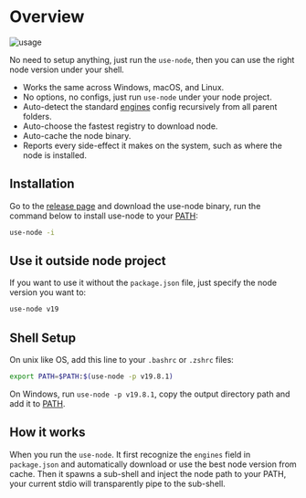 # Overview

![usage](https://user-images.githubusercontent.com/1415488/229589650-c4112b86-f533-4205-a48f-44e88ebbc214.svg)

No need to setup anything, just run the `use-node`, then you can use the right node version under your shell.

- Works the same across Windows, macOS, and Linux.
- No options, no configs, just run `use-node` under your node project.
- Auto-detect the standard [engines](https://docs.npmjs.com/cli/v9/configuring-npm/package-json#engines) config recursively from all parent folders.
- Auto-choose the fastest registry to download node.
- Auto-cache the node binary.
- Reports every side-effect it makes on the system, such as where the node is installed.

## Installation

Go to the [release page](https://github.com/ysmood/use-node/releases) and download the use-node binary, run the command below to install use-node to your [PATH]:

```bash
use-node -i
```

## Use it outside node project

If you want to use it without the `package.json` file, just specify the node version you want to:

```bash
use-node v19
```

## Shell Setup

On unix like OS, add this line to your `.bashrc` or `.zshrc` files:

```bash
export PATH=$PATH:$(use-node -p v19.8.1)
```

On Windows, run `use-node -p v19.8.1`, copy the output directory path and add it to [PATH].

## How it works

When you run the `use-node`. It first recognize the `engines` field in `package.json` and automatically download or use the best node version from cache.
Then it spawns a sub-shell and inject the node path to your PATH, your current stdio will transparently pipe to the sub-shell.

[path]: https://en.wikipedia.org/wiki/PATH_(variable)

